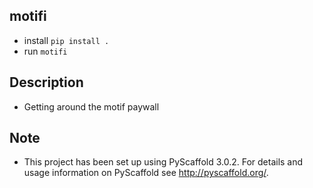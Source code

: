 ## motifi


- install `pip install .`
- run `motifi`


## Description

- Getting around the motif paywall


## Note

- This project has been set up using PyScaffold 3.0.2. For details and usage
information on PyScaffold see http://pyscaffold.org/.
